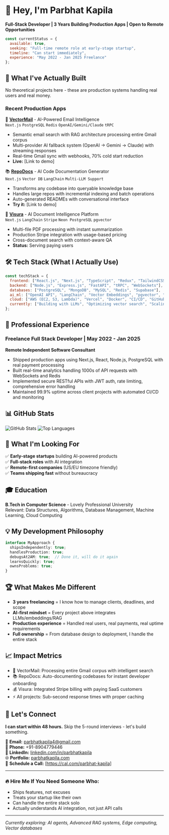 # 👋 Hey, I'm Parbhat Kapila

**Full-Stack Developer | 3 Years Building Production Apps | Open to Remote Opportunities**

```javascript
const currentStatus = {
  available: true,
  seeking: "Full-time remote role at early-stage startup",
  timeline: "Can start immediately",
  experience: "May 2022 - Jan 2025 Freelance"
};
```

## 🚀 What I've Actually Built

No theoretical projects here - these are production systems handling real users and real money.

### Recent Production Apps

🤖 **[VectorMail](https://github.com/parbhatkapila4/vectormail)** - AI-Powered Email Intelligence  
`Next.js` `PostgreSQL` `Redis` `OpenAI/Gemini/Claude` `tRPC`
- Semantic email search with RAG architecture processing entire Gmail corpus
- Multi-provider AI fallback system (OpenAI → Gemini → Claude) with streaming responses
- Real-time Gmail sync with webhooks, 70% cold start reduction
- **Live:** [Link to demo]

📚 **[RepoDocs](https://github.com/parbhatkapila4/repodocs)** - AI Code Documentation Generator  
`Next.js` `Vector DB` `LangChain` `Multi-LLM Support`
- Transforms any codebase into queryable knowledge base
- Handles large repos with incremental indexing and batch operations
- Auto-generated READMEs with conversational interface
- **Try it:** [Link to demo]

📄 **[Visura](https://github.com/parbhatkapila4/visura)** - AI Document Intelligence Platform  
`Next.js` `LangChain` `Stripe` `Neon PostgreSQL` `pgvector`
- Multi-file PDF processing with instant summarization
- Production Stripe integration with usage-based pricing
- Cross-document search with context-aware QA
- **Status:** Serving paying users

## 🛠 Tech Stack (What I Actually Use)

```javascript
const techStack = {
  frontend: ["React.js", "Next.js", "TypeScript", "Redux", "TailwindCSS"],
  backend: ["Node.js", "Express.js", "FastAPI", "tRPC", "WebSockets"],
  databases: ["PostgreSQL", "MongoDB", "MySQL", "Redis", "Supabase"],
  ai_ml: ["OpenAI API", "LangChain", "Vector Embeddings", "pgvector", "RAG"],
  cloud: ["AWS (EC2, S3, Lambda)", "Vercel", "Docker", "CI/CD", "GitHub Actions"],
  currently: ["Building with LLMs", "Optimizing vector search", "Scaling RAG systems"]
};
```

## 💼 Professional Experience

### Freelance Full Stack Developer | May 2022 - Jan 2025
**Remote Independent Software Consultant**

- Shipped production apps using Next.js, React, Node.js, PostgreSQL with real payment processing
- Built real-time analytics handling 1000s of API requests with WebSockets and Redis
- Implemented secure RESTful APIs with JWT auth, rate limiting, comprehensive error handling
- Maintained 99.9% uptime across client projects with automated CI/CD and monitoring

## 📊 GitHub Stats

![GitHub Stats](https://github-readme-stats.vercel.app/api?username=parbhatkapila4&show_icons=true&theme=dark)
![Top Languages](https://github-readme-stats.vercel.app/api/top-langs/?username=parbhatkapila4&layout=compact&theme=dark)

## 🎯 What I'm Looking For

✅ **Early-stage startups** building AI-powered products  
✅ **Full-stack roles** with AI integration  
✅ **Remote-first companies** (US/EU timezone friendly)  
✅ **Teams shipping fast** without bureaucracy  

## 🎓 Education

**B.Tech in Computer Science** - Lovely Professional University  
Relevant: Data Structures, Algorithms, Database Management, Machine Learning, Cloud Computing

## 💡 My Development Philosophy

```typescript
interface MyApproach {
  shipsIndependently: true;
  handlesProduction: true;
  debugsAt2AM: true;  // Done it, will do it again
  learnsQuickly: true;
  ownsProblems: true;
}
```

## 🏆 What Makes Me Different

- **3 years freelancing** = I know how to manage clients, deadlines, and scope
- **AI-first mindset** = Every project above integrates LLMs/embeddings/RAG
- **Production experience** = Handled real users, real payments, real uptime requirements
- **Full ownership** = From database design to deployment, I handle the entire stack

## 📈 Impact Metrics

- 📧 VectorMail: Processing entire Gmail corpus with intelligent search
- 📚 RepoDocs: Auto-documenting codebases for instant developer onboarding  
- 💰 Visura: Integrated Stripe billing with paying SaaS customers
- ⚡ All projects: Sub-second response times with proper caching

## 🤝 Let's Connect

**I can start within 48 hours.** Skip the 5-round interviews - let's build something.

📧 **Email:** parbhatkapila4@gmail.com  
📱 **Phone:** +91-8904779446  
💼 **LinkedIn:** [linkedin.com/in/parbhatkapila](https://www.linkedin.com/in/parbhatkapila)  
🌐 **Portfolio:** [parbhatkapila.com](https://parbhatkapila.com)  
📅 **Schedule a Call:** [https://cal.com/parbhat-kapila]  

---

### 🔥 Hire Me If You Need Someone Who:

- Ships features, not excuses
- Treats your startup like their own
- Can handle the entire stack solo
- Actually understands AI integration, not just API calls

---

*Currently exploring: AI agents, Advanced RAG systems, Edge computing, Vector databases*

